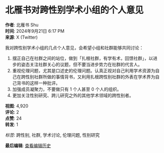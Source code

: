 # 北雁书对跨性别学术小组的个人意见

**作者**: 北雁书 Shu  
**时间**: 2024年9月21日 6:17 PM  
**来源**: X (Twitter)  

我对跨性别学术小组的几点个人意见，会希望小组和社群能够共同讨论：  
1. 摆正自己在社群之间的站位，做到「扎根社群，有学有术，回馈社群」，以进步的姿态关注社群关心的议题，但不要当进步势力在社群的代言人。  
2. 重视伦理问题，尤其是口述史的伦理问题。认真正视对自己利用学术资源为自己在跨性别社群所做的事情背书，又利用扎根跨性别社群的外表在学术界为自己背书的这样一种批评。  
3. 加强成员凝聚力，不要做只有 1 个人甚至 0 个人的组织。  
4. 更加关注性别研究、跨儿研究之外的其他学术领域的跨性别者。  

**视图**: 4,920  
**评论**: 2  
**点赞**: 24  
**转发**: 1  

*标签*: 跨性别, 社群, 学术讨论, 伦理问题, 性别研究  

**最后编辑**: [查看编辑历史](https://x.com/sauricat/status/1837556883873583446/history)